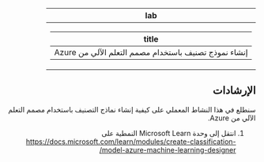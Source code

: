 <div id="readme" class="Box-body readme blob js-code-block-container p-5 p-xl-6 gist-border-0" dir="rtl">
    <article class="markdown-body entry-content container-lg" itemprop="text"><table>
  <thead>
  <tr>
  <th>lab</th>
  </tr>
  </thead>
  <tbody>
  <tr>
  <td><div><table>
  <thead>
  <tr>
  <th>title</th>
  </tr>
  </thead>
  <tbody>
  <tr>
  <td><div>إنشاء نموذج تصنيف باستخدام مصمم التعلم الآلي من Azure</div></td>
  </tr>
  </tbody>
</table>
</div></td>
  </tr>
  </tbody>
</table>

## الإرشادات
سنطلع في هذا النشاط المعملي على كيفية إنشاء نماذج التصنيف باستخدام مصمم التعلم الآلي من Azure.

1.	انتقل إلى وحدة Microsoft Learn النمطية على https://docs.microsoft.com/learn/modules/create-classification-model-azure-machine-learning-designer/
